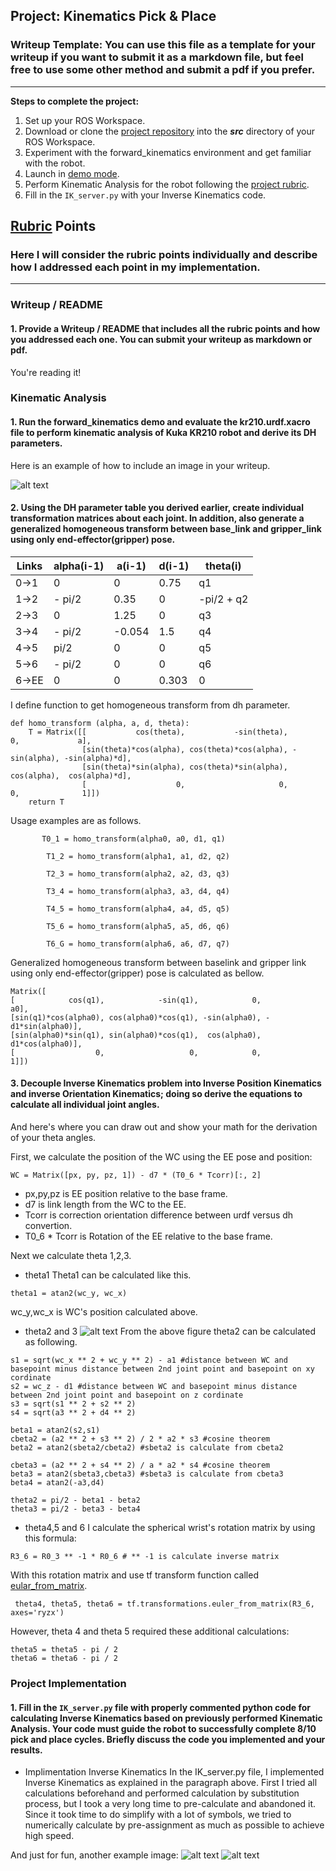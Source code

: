 ## Project: Kinematics Pick & Place
### Writeup Template: You can use this file as a template for your writeup if you want to submit it as a markdown file, but feel free to use some other method and submit a pdf if you prefer.

---


**Steps to complete the project:**  


1. Set up your ROS Workspace.
2. Download or clone the [project repository](https://github.com/udacity/RoboND-Kinematics-Project) into the ***src*** directory of your ROS Workspace.  
3. Experiment with the forward_kinematics environment and get familiar with the robot.
4. Launch in [demo mode](https://classroom.udacity.com/nanodegrees/nd209/parts/7b2fd2d7-e181-401e-977a-6158c77bf816/modules/8855de3f-2897-46c3-a805-628b5ecf045b/lessons/91d017b1-4493-4522-ad52-04a74a01094c/concepts/ae64bb91-e8c4-44c9-adbe-798e8f688193).
5. Perform Kinematic Analysis for the robot following the [project rubric](https://review.udacity.com/#!/rubrics/972/view).
6. Fill in the `IK_server.py` with your Inverse Kinematics code. 


[//]: # (Image References)

[image1]: ./misc_images/misc1.png
[dh]: ./misc_images/dh.png
[theta123]: ./misc_images/figure_theta123.png
[result1]: ./misc_images/result1.png
[result2]: ./misc_images/result2.png

## [Rubric](https://review.udacity.com/#!/rubrics/972/view) Points
### Here I will consider the rubric points individually and describe how I addressed each point in my implementation.  

---
### Writeup / README

#### 1. Provide a Writeup / README that includes all the rubric points and how you addressed each one.  You can submit your writeup as markdown or pdf.  

You're reading it!

### Kinematic Analysis
#### 1. Run the forward_kinematics demo and evaluate the kr210.urdf.xacro file to perform kinematic analysis of Kuka KR210 robot and derive its DH parameters.

Here is an example of how to include an image in your writeup.

![alt text][dh]

#### 2. Using the DH parameter table you derived earlier, create individual transformation matrices about each joint. In addition, also generate a generalized homogeneous transform between base_link and gripper_link using only end-effector(gripper) pose.

Links | alpha(i-1) | a(i-1) | d(i-1) | theta(i)
--- | --- | --- | --- | ---
0->1 | 0 | 0 | 0.75 | q1
1->2 | - pi/2 | 0.35 | 0 | -pi/2 + q2
2->3 | 0 | 1.25 | 0 | q3 
3->4 | - pi/2 | -0.054 | 1.5 | q4
4->5 | pi/2 | 0 | 0 | q5
5->6 | - pi/2 | 0 | 0 | q6
6->EE | 0 | 0 | 0.303 | 0

I define function to get homogeneous transform from dh parameter.
```
def homo_transform (alpha, a, d, theta):
    T = Matrix([[           cos(theta),           -sin(theta),           0,             a],
                [sin(theta)*cos(alpha), cos(theta)*cos(alpha), -sin(alpha), -sin(alpha)*d],
                [sin(theta)*sin(alpha), cos(theta)*sin(alpha),  cos(alpha),  cos(alpha)*d],
                [                    0,                     0,          0,              1]])
    return T
```
Usage examples are as follows.
```
       T0_1 = homo_transform(alpha0, a0, d1, q1)

        T1_2 = homo_transform(alpha1, a1, d2, q2)

        T2_3 = homo_transform(alpha2, a2, d3, q3)

        T3_4 = homo_transform(alpha3, a3, d4, q4)

        T4_5 = homo_transform(alpha4, a4, d5, q5)

        T5_6 = homo_transform(alpha5, a5, d6, q6)

        T6_G = homo_transform(alpha6, a6, d7, q7)        
```

Generalized homogeneous transform between baselink and gripper link using only end-effector(gripper) pose is calculated as bellow.
```
Matrix([
[            cos(q1),            -sin(q1),            0,              a0],
[sin(q1)*cos(alpha0), cos(alpha0)*cos(q1), -sin(alpha0), -d1*sin(alpha0)],
[sin(alpha0)*sin(q1), sin(alpha0)*cos(q1),  cos(alpha0),  d1*cos(alpha0)],
[                  0,                   0,            0,               1]])
```

#### 3. Decouple Inverse Kinematics problem into Inverse Position Kinematics and inverse Orientation Kinematics; doing so derive the equations to calculate all individual joint angles.

And here's where you can draw out and show your math for the derivation of your theta angles. 

First, we calculate the position of the WC using the EE pose and position:
```
WC = Matrix([px, py, pz, 1]) - d7 * (T0_6 * Tcorr)[:, 2]
```
* px,py,pz is EE position relative to the base frame.
* d7 is link length from the WC to the EE.
* Tcorr is correction orientation difference between urdf versus dh convertion.
* T0_6 * Tcorr is Rotation of the EE relative to the base frame.

Next we calculate theta 1,2,3.

* theta1
Theta1 can be calculated like this.
```
theta1 = atan2(wc_y, wc_x)
```
wc_y,wc_x is WC's position calculated above.

* theta2 and 3
![alt text][theta123]
From the above figure theta2 can be calculated as following.
```
s1 = sqrt(wc_x ** 2 + wc_y ** 2) - a1 #distance between WC and basepoint minus distance between 2nd joint point and basepoint on xy cordinate
s2 = wc_z - d1 #distance between WC and basepoint minus distance between 2nd joint point and basepoint on z cordinate
s3 = sqrt(s1 ** 2 + s2 ** 2) 
s4 = sqrt(a3 ** 2 + d4 ** 2) 

beta1 = atan2(s2,s1)
cbeta2 = (a2 ** 2 + s3 ** 2) / 2 * a2 * s3 #cosine theorem
beta2 = atan2(sbeta2/cbeta2) #sbeta2 is calculate from cbeta2

cbeta3 = (a2 ** 2 + s4 ** 2) / a * a2 * s4 #cosine theorem
beta3 = atan2(sbeta3,cbeta3) #sbeta3 is calculate from cbeta3
beta4 = atan2(-a3,d4)

theta2 = pi/2 - beta1 - beta2
theta3 = pi/2 - beta3 - beta4
```

* theta4,5 and 6
I calculate the spherical wrist's rotation matrix by using this formula:
```
R3_6 = R0_3 ** -1 * R0_6 # ** -1 is calculate inverse matrix
```
With this rotation matrix and use tf transform function called [eular_from_matrix](http://docs.ros.org/jade/api/tf/html/python/transformations.html).
```
 theta4, theta5, theta6 = tf.transformations.euler_from_matrix(R3_6, axes='ryzx')
```
However, theta 4 and theta 5 required these additional calculations:
```
theta5 = theta5 - pi / 2
theta6 = theta6 - pi / 2
```

### Project Implementation

#### 1. Fill in the `IK_server.py` file with properly commented python code for calculating Inverse Kinematics based on previously performed Kinematic Analysis. Your code must guide the robot to successfully complete 8/10 pick and place cycles. Briefly discuss the code you implemented and your results. 

* Implimentation
Inverse Kinematics In the IK_server.py file, I implemented Inverse Kinematics as explained in the paragraph above. 
First I tried all calculations beforehand and performed calculation by substitution process, but I took a very long time to pre-calculate and abandoned it.
Since it took time to do simplify with a lot of symbols, we tried to numerically calculate by pre-assignment as much as possible to achieve high speed.

And just for fun, another example image:
![alt text][result1]
![alt text][result2]


